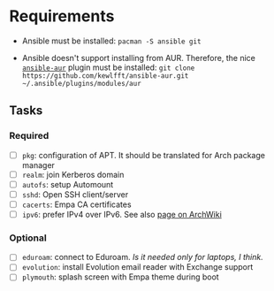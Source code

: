 # Requirements

- Ansible must be installed: `pacman -S ansible git`

- Ansible doesn't support installing from AUR. Therefore, the nice [`ansible-aur`](https://github.com/kewlfft/ansible-aur) plugin must be installed: `git clone https://github.com/kewlfft/ansible-aur.git ~/.ansible/plugins/modules/aur`

## Tasks

### Required

- [ ] `pkg`: configuration of APT. It should be translated for Arch package manager
- [ ] `realm`: join Kerberos domain
- [ ] `autofs`: setup Automount
- [ ] `sshd`: Open SSH client/server
- [ ] `cacerts`: Empa CA certificates
- [ ] `ipv6`: prefer IPv4 over IPv6. See also [page on ArchWiki](https://wiki.archlinux.org/index.php/IPv6#Prefer_IPv4_over_IPv6)

### Optional

- [ ] `eduroam`: connect to Eduroam. *Is it needed only for laptops, I think.*
- [ ] `evolution`: install Evolution email reader with Exchange support
- [ ] `plymouth`: splash screen with Empa theme during boot
